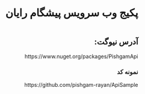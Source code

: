 <div dir="rtl">
<summary><h1 style="display: inline-block;direction: rtl">پکیج وب سرویس پیشگام رایان</h1></summary>
<summary><h2 style="display: inline-block;">آدرس نیوگت:</h2></summary>
https://www.nuget.org/packages/PishgamApi
<summary><h3 style="display: inline-block;">نمونه کد</h3></summary>
https://github.com/pishgam-rayan/ApiSample
</div>
